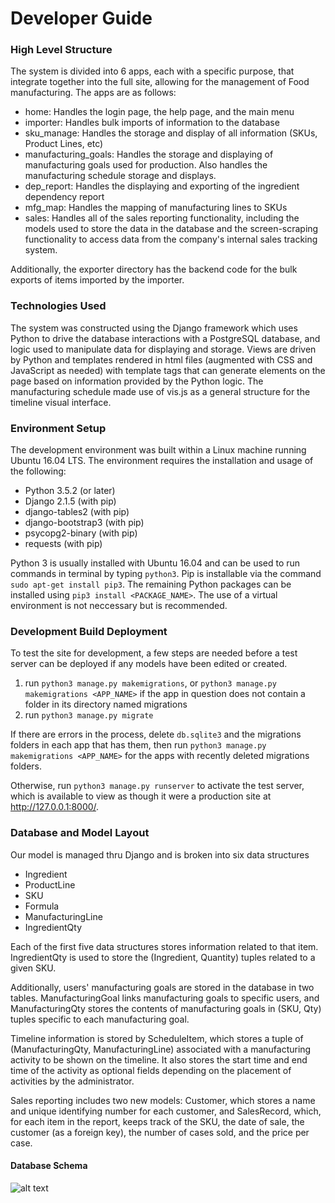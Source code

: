 # Developer Guide
### High Level Structure
The system is divided into 6 apps, each with a specific purpose, that integrate together into the full site, allowing for the management of Food manufacturing.
The apps are as follows:
* home: Handles the login page, the help page, and the main menu
* importer: Handles bulk imports of information to the database
* sku_manage: Handles the storage and display of all information (SKUs, Product Lines, etc)
* manufacturing_goals: Handles the storage and displaying of manufacturing goals used for production. Also handles the manufacturing schedule storage and displays.
* dep_report: Handles the displaying and exporting of the ingredient dependency report
* mfg_map: Handles the mapping of manufacturing lines to SKUs
* sales: Handles all of the sales reporting functionality, including the models used to store the data in the database and the screen-scraping functionality to access data from the company's internal sales tracking system.

Additionally, the exporter directory has the backend code for the bulk exports of items imported by the importer.
### Technologies Used
The system was constructed using the Django framework which uses Python to drive the database interactions with a PostgreSQL database, and logic used to manipulate data for displaying and storage. Views are driven by Python and templates rendered in html files (augmented with CSS and JavaScript as needed) with template tags that can generate elements on the page based on information provided by the Python logic. The manufacturing schedule made use of vis.js as a general structure for the timeline visual interface.
### Environment Setup
The development environment was built within a Linux machine running Ubuntu 16.04 LTS. The environment requires the installation and usage of the following: 
* Python 3.5.2 (or later)
* Django 2.1.5 (with pip)
* django-tables2 (with pip)
* django-bootstrap3 (with pip)
* psycopg2-binary (with pip)
* requests (with pip)

Python 3 is usually installed with Ubuntu 16.04 and can be used to run commands in terminal by typing `python3`. Pip is installable via the command `sudo apt-get install pip3`. The remaining Python packages can be installed using `pip3 install <PACKAGE_NAME>`. The use of a virtual environment is not neccessary but is recommended.
### Development Build Deployment
To test the site for development, a few steps are needed before a test server can be deployed if any models have been edited or created.
1. run `python3 manage.py makemigrations`, or `python3 manage.py makemigrations <APP_NAME>` if the app in question does not contain a folder in its directory named migrations
2. run `python3 manage.py migrate`

If there are errors in the process, delete `db.sqlite3` and the migrations folders in each app that has them, then run `python3 manage.py makemigrations <APP_NAME>` for the apps with recently deleted migrations folders.

Otherwise, run `python3 manage.py runserver` to activate the test server, which is available to view as though it were a production site at http://127.0.0.1:8000/.
### Database and Model Layout
Our model is managed thru Django and is broken into six data structures
* Ingredient
* ProductLine
* SKU
* Formula
* ManufacturingLine
* IngredientQty

Each of the first five data structures stores information related to that item.  IngredientQty is used to store the (Ingredient, Quantity) tuples related to a given SKU.  

Additionally, users' manufacturing goals are stored in the database in two tables.  ManufacturingGoal links manufacturing goals to specific users, and ManufacturingQty stores the contents of manufacturing goals in (SKU, Qty) tuples specific to each manufacturing goal.

Timeline information is stored by ScheduleItem, which stores a tuple of (ManufacturingQty, ManufacturingLine) associated with a manufacturing activity to be shown on the timeline. It also stores the start time and end time of the activity as optional fields depending on the placement of activities by the administrator.

Sales reporting includes two new models: Customer, which stores a name and unique identifying number for each customer, and SalesRecord, which, for each item in the report, keeps track of the SKU, the date of sale, the customer (as a foreign key),  the number of cases sold, and the price per case.

#### Database Schema
![alt text](https://i.imgur.com/i5SxmTT.png "Database Schema")
